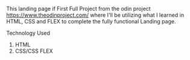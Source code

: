 This landing page if First Full Project from the odin project https://www.theodinproject.com/ where I'll be utilizing what I learned in HTML, CSS and FLEX to complete the fully functional Landing page.

Technology Used
1. HTML
2. CSS/CSS FLEX